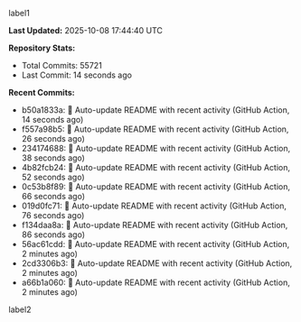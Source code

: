 
label1 
<!-- ACTIVITY_START -->
**Last Updated:** 2025-10-08 17:44:40 UTC

**Repository Stats:**
- Total Commits: 55721
- Last Commit: 14 seconds ago

**Recent Commits:**
- b50a1833a: 🤖 Auto-update README with recent activity (GitHub Action, 14 seconds ago)
- f557a98b5: 🤖 Auto-update README with recent activity (GitHub Action, 26 seconds ago)
- 234174688: 🤖 Auto-update README with recent activity (GitHub Action, 38 seconds ago)
- 4b82fcb24: 🤖 Auto-update README with recent activity (GitHub Action, 52 seconds ago)
- 0c53b8f89: 🤖 Auto-update README with recent activity (GitHub Action, 66 seconds ago)
- 019d0fc71: 🤖 Auto-update README with recent activity (GitHub Action, 76 seconds ago)
- f134daa8a: 🤖 Auto-update README with recent activity (GitHub Action, 86 seconds ago)
- 56ac61cdd: 🤖 Auto-update README with recent activity (GitHub Action, 2 minutes ago)
- 2cd3306b3: 🤖 Auto-update README with recent activity (GitHub Action, 2 minutes ago)
- a66b1a060: 🤖 Auto-update README with recent activity (GitHub Action, 2 minutes ago)
<!-- ACTIVITY_END -->

label2
